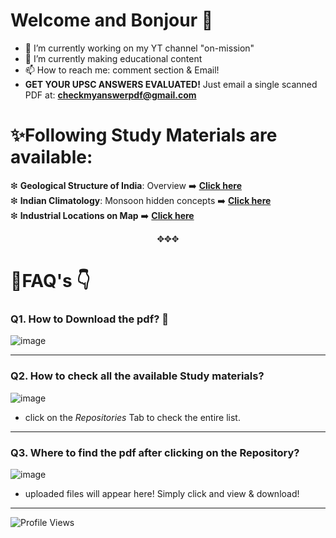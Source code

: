 # Welcome and Bonjour 👋

<!--
**flyingwizbee/flyingwizbee** is a ✨ _special_ ✨ repository because its `README.md` (this file) appears on your GitHub profile.

Here are some ideas to get you started:
-->
- 🔭 I’m currently working on my YT channel "on-mission"
- 🌱 I’m currently making educational content
- 📫 How to reach me: comment section & Email!
- **GET YOUR UPSC ANSWERS EVALUATED!** Just email a single scanned PDF at: **checkmyanswerpdf@gmail.com**

# ✨Following Study Materials are available:
❇ **Geological Structure of India**: Overview ➡️ **[Click here](https://github.com/flyingwizbee/Geological_Structure_of_India_Study_material/blob/main/geological_overview.pdf)** <br>
❇ **Indian Climatology**: Monsoon hidden concepts ➡️ **[Click here](https://github.com/flyingwizbee/Indian-Climatology/blob/main/Indian%20Monsoon-Underlying%20story.pdf)** <br>
❇ **Industrial Locations on Map** ➡️ **[Click here](https://github.com/flyingwizbee/Industry/blob/main/README.md)**


<div align="center">
 ✥✥✥
</div>


# 📌FAQ's 👇

### Q1. How to Download the pdf? 🤔
![image](https://github.com/user-attachments/assets/0324cadc-d73b-46c8-b2df-ddffd7790372)

---

### Q2. How to check all the available Study materials?
![image](https://github.com/user-attachments/assets/2c248a35-40f9-4f78-8bb5-d83e1d283233)
- click on the *Repositories* Tab to check the entire list.

---


### Q3. Where to find the pdf after clicking on the Repository?
![image](https://github.com/user-attachments/assets/b980030a-c9d1-4355-b1b0-3e78f3254a01)
- uploaded files will appear here! Simply click and view & download!

---


![Profile Views](https://komarev.com/ghpvc/?username=flyingwizbee&color=blue)

